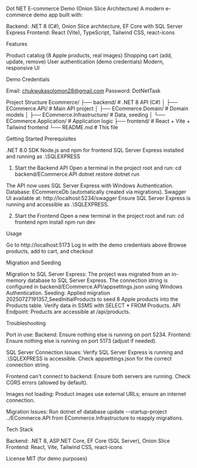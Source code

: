 Dot NET E-commerce Demo (Onion Slice Architecture)
A modern e-commerce demo app built with:

Backend: .NET 8 (C#), Onion Slice architecture, EF Core with SQL Server Express
Frontend: React (Vite), TypeScript, Tailwind CSS, react-icons

Features

Product catalog (8 Apple products, real images)
Shopping cart (add, update, remove)
User authentication (demo credentials)
Modern, responsive UI


Demo Credentials

Email: chukwukasolomon28@gmail.com
Password: DotNetTask


Project Structure
Ecommerce/
├── backend/                # .NET 8 API (C#)
│   ├── ECommerce.API/      # Main API project
│   ├── ECommerce.Domain/   # Domain models
│   ├── ECommerce.Infrastructure/ # Data, seeding
│   └── ECommerce.Application/    # Application logic
├── frontend/               # React + Vite + Tailwind frontend
└── README.md               # This file


Getting Started
Prerequisites

.NET 8.0 SDK
Node.js and npm for frontend
SQL Server Express installed and running as .\SQLEXPRESS

1. Start the Backend API
Open a terminal in the project root and run:
cd backend/ECommerce.API
dotnet restore
dotnet run


The API now uses SQL Server Express with Windows Authentication.
Database: ECommerceDb (automatically created via migrations).
Swagger UI available at: http://localhost:5234/swagger
Ensure SQL Server Express is running and accessible as .\SQLEXPRESS.

2. Start the Frontend
Open a new terminal in the project root and run:
cd frontend
npm install
npm run dev





Usage

Go to http://localhost:5173
Log in with the demo credentials above
Browse products, add to cart, and checkout


Migration and Seeding

Migration to SQL Server Express: The project was migrated from an in-memory database to SQL Server Express. The connection string is configured in backend/ECommerce.API/appsettings.json using Windows Authentication.
Seeding: Applied migration 20250727191357_SeedInitialProducts to seed 8 Apple products into the Products table. Verify data in SSMS with SELECT * FROM Products.
API Endpoint: Products are accessible at /api/products.

Troubleshooting

Port in use:
Backend: Ensure nothing else is running on port 5234.
Frontend: Ensure nothing else is running on port 5173 (adjust if needed).


SQL Server Connection Issues:
Verify SQL Server Express is running and .\SQLEXPRESS is accessible.
Check appsettings.json for the correct connection string.


Frontend can't connect to backend:
Ensure both servers are running.
Check CORS errors (allowed by default).


Images not loading:
Product images use external URLs; ensure an internet connection.


Migration Issues:
Run dotnet ef database update --startup-project ../ECommerce.API from ECommerce.Infrastructure to reapply migrations.




Tech Stack

Backend: .NET 8, ASP.NET Core, EF Core (SQL Server), Onion Slice
Frontend: React, Vite, Tailwind CSS, react-icons


License
MIT (for demo purposes)
